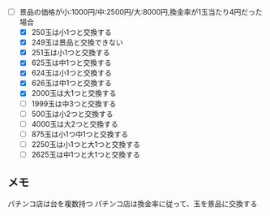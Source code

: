 - [ ] 景品の価格が小:1000円/中:2500円/大:8000円,換金率が1玉当たり4円だった場合
    - [x] 250玉は小1つと交換する
    - [x] 249玉は景品と交換できない
    - [x] 251玉は小1つと交換する
    - [x] 625玉は中1つと交換する
    - [x] 624玉は小1つと交換する
    - [x] 626玉は中1つと交換する
    - [x] 2000玉は大1つと交換する
    - [ ] 1999玉は中3つと交換する
    - [ ] 500玉は小2つと交換する
    - [ ] 4000玉は大2つと交換する
    - [ ] 875玉は小1つ中1つと交換する
    - [ ] 2250玉は小1つと大1つと交換する
    - [ ] 2625玉は中1つと大1つと交換する

## メモ
パチンコ店は台を複数持つ
パチンコ店は換金率に従って、玉を景品に交換する
